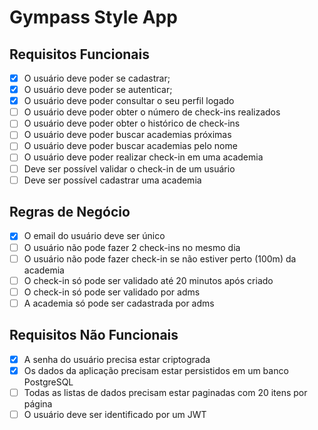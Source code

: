 # Gympass Style App

## Requisitos Funcionais
- [x] O usuário deve poder se cadastrar;
- [x] O usuário deve poder se autenticar;
- [x] O usuário deve poder consultar o seu perfil logado
- [ ] O usuário deve poder obter o número de check-ins realizados
- [ ] O usuário deve poder obter o histórico de check-ins
- [ ] O usuário deve poder buscar academias próximas
- [ ] O usuário deve poder buscar academias pelo nome
- [ ] O usuário deve poder realizar check-in em uma academia
- [ ] Deve ser possível validar o check-in de um usuário
- [ ] Deve ser possível cadastrar uma academia

## Regras de Negócio

- [x] O email do usuário deve ser único
- [ ] O usuário não pode fazer 2 check-ins no mesmo dia
- [ ] O usuário não pode fazer check-in se não estiver perto (100m) da academia
- [ ] O check-in só pode ser validado até 20 minutos após criado
- [ ] O check-in só pode ser validado por adms
- [ ] A academia só pode ser cadastrada por adms

## Requisitos Não Funcionais

- [x] A senha do usuário precisa estar criptograda
- [x] Os dados da aplicação precisam estar persistidos em um banco PostgreSQL
- [ ] Todas as listas de dados precisam estar paginadas com 20 itens por página
- [ ] O usuário deve ser identificado por um JWT